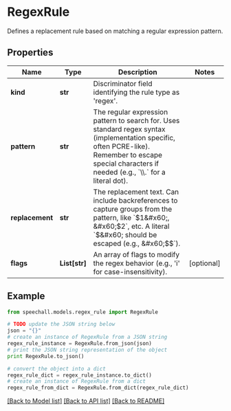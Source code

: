 # RegexRule

Defines a replacement rule based on matching a regular expression pattern.

## Properties
Name | Type | Description | Notes
------------ | ------------- | ------------- | -------------
**kind** | **str** | Discriminator field identifying the rule type as &#39;regex&#39;. | 
**pattern** | **str** | The regular expression pattern to search for. Uses standard regex syntax (implementation specific, often PCRE-like). Remember to escape special characters if needed (e.g., &#x60;\\\\.&#x60; for a literal dot). | 
**replacement** | **str** | The replacement text. Can include backreferences to capture groups from the pattern, like &#x60;$1&#x60;, &#x60;$2&#x60;, etc. A literal &#x60;$&#x60; should be escaped (e.g., &#x60;$$&#x60;). | 
**flags** | **List[str]** | An array of flags to modify the regex behavior (e.g., &#39;i&#39; for case-insensitivity). | [optional] 

## Example

```python
from speechall.models.regex_rule import RegexRule

# TODO update the JSON string below
json = "{}"
# create an instance of RegexRule from a JSON string
regex_rule_instance = RegexRule.from_json(json)
# print the JSON string representation of the object
print RegexRule.to_json()

# convert the object into a dict
regex_rule_dict = regex_rule_instance.to_dict()
# create an instance of RegexRule from a dict
regex_rule_from_dict = RegexRule.from_dict(regex_rule_dict)
```
[[Back to Model list]](../README.md#documentation-for-models) [[Back to API list]](../README.md#documentation-for-api-endpoints) [[Back to README]](../README.md)


